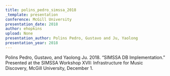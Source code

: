 ```yaml
---
title: polins_pedro_simssa_2018
_template: presentation
conference: McGill University
presentation_date: 2018
author: ehopkins
upload: None
presentation_author: Polins Pedro, Gustavo and Ju, Yaolong
presentation_year: 2018
---
```

Polins Pedro, Gustavo, and Yaolong Ju. 2018. “SIMSSA DB Implementation.” Presented at the SIMSSA Workshop XVII: Infrastructure for Music Discovery, McGill University, December 1.